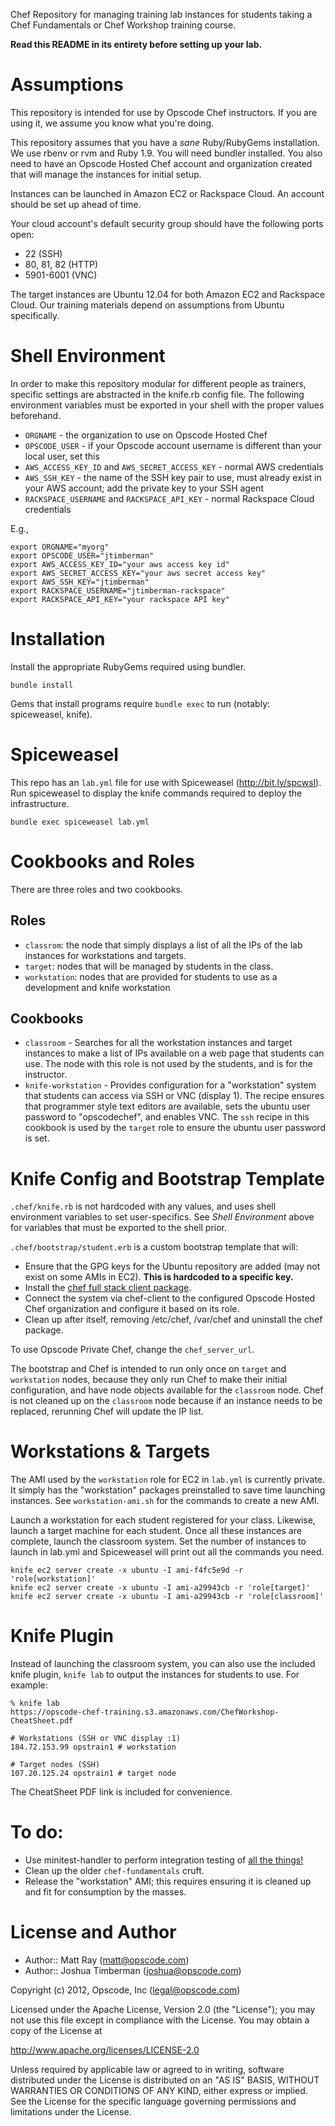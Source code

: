 Chef Repository for managing training lab instances for students
taking a Chef Fundamentals or Chef Workshop training course.

**Read this README in its entirety before setting up your lab.**

Assumptions
===========

This repository is intended for use by Opscode Chef instructors. If
you are using it, we assume you know what you're doing.

This repository assumes that you have a *sane* Ruby/RubyGems
installation. We use rbenv or rvm and Ruby 1.9. You will need bundler
installed. You also need to have an Opscode Hosted Chef account and
organization created that will manage the instances for initial setup.

Instances can be launched in Amazon EC2 or Rackspace Cloud. An account
should be set up ahead of time.

Your cloud account's default security group should have the following
ports open:

* 22 (SSH)
* 80, 81, 82 (HTTP)
* 5901-6001 (VNC)

The target instances are Ubuntu 12.04 for both Amazon EC2 and
Rackspace Cloud. Our training materials depend on assumptions from
Ubuntu specifically.

Shell Environment
=================

In order to make this repository modular for different people as
trainers, specific settings are abstracted in the knife.rb config
file. The following environment variables must be exported in your
shell with the proper values beforehand.

* `ORGNAME` - the organization to use on Opscode Hosted Chef
* `OPSCODE_USER` - if your Opscode account username is different than
  your local user, set this
* `AWS_ACCESS_KEY_ID` and `AWS_SECRET_ACCESS_KEY` - normal AWS
  credentials
* `AWS_SSH_KEY` - the name of the SSH key pair to use, must already
  exist in your AWS account; add the private key to your SSH agent
* `RACKSPACE_USERNAME` and `RACKSPACE_API_KEY` - normal Rackspace
  Cloud credentials

E.g.,

    export ORGNAME="myorg"
    export OPSCODE_USER="jtimberman"
    export AWS_ACCESS_KEY_ID="your aws access key id"
    export AWS_SECRET_ACCESS_KEY="your aws secret access key"
    export AWS_SSH_KEY="jtimberman"
    export RACKSPACE_USERNAME="jtimberman-rackspace"
    export RACKSPACE_API_KEY="your rackspace API key"

Installation
============

Install the appropriate RubyGems required using bundler.

    bundle install

Gems that install programs require `bundle exec` to run (notably:
spiceweasel, knife).

Spiceweasel
===========

This repo has an `lab.yml` file for use with Spiceweasel
(http://bit.ly/spcwsl). Run spiceweasel to display the knife commands
required to deploy the infrastructure.

    bundle exec spiceweasel lab.yml

Cookbooks and Roles
===================

There are three roles and two cookbooks.

## Roles

* `classrom`: the node that simply displays a list of all the IPs of the
  lab instances for workstations and targets.
* `target`: nodes that will be managed by students in the class.
* `workstation`: nodes that are provided for students to use as a
  development and knife workstation

## Cookbooks

* `classroom` - Searches for all the workstation instances and target
  instances to make a list of IPs available on a web page that
  students can use. The node with this role is not used by the
  students, and is for the instructor.
* `knife-workstation` - Provides configuration for a "workstation"
  system that students can access via SSH or VNC (display 1). The
  recipe ensures that programmer style text editors are available,
  sets the ubuntu user password to "opscodechef", and enables VNC. The
  `ssh` recipe in this cookbook is used by the `target` role to ensure
  the ubuntu user password is set.

Knife Config and Bootstrap Template
===================================

`.chef/knife.rb` is not hardcoded with any values, and uses shell
environment variables to set user-specifics. See *Shell Environment*
above for variables that must be exported to the shell prior.

`.chef/bootstrap/student.erb` is a custom bootstrap template that
will:

* Ensure that the GPG keys for the Ubuntu repository are added (may
  not exist on some AMIs in EC2). **This is hardcoded to a specific key.**
* Install the [chef full stack client package](http://opscode.com/chef/install).
* Connect the system via chef-client to the configured Opscode Hosted
  Chef organization and configure it based on its role.
* Clean up after itself, removing /etc/chef, /var/chef and uninstall
  the chef package.

To use Opscode Private Chef, change the `chef_server_url`.

The bootstrap and Chef is intended to run only once on `target` and
`workstation` nodes, because they only run Chef to make their initial
configuration, and have node objects available for the `classroom`
node. Chef is not cleaned up on the `classroom` node because if an
instance needs to be replaced, rerunning Chef will update the IP list.

Workstations & Targets
======================

The AMI used by the `workstation` role for EC2 in `lab.yml` is
currently private. It simply has the "workstation" packages
preinstalled to save time launching instances. See
`workstation-ami.sh` for the commands to create a new AMI.

Launch a workstation for each student registered for your class.
Likewise, launch a target machine for each student. Once all these
instances are complete, launch the classroom system. Set the number of
instances to launch in lab.yml and Spiceweasel will print out all the
commands you need.

    knife ec2 server create -x ubuntu -I ami-f4fc5e9d -r 'role[workstation]'
    knife ec2 server create -x ubuntu -I ami-a29943cb -r 'role[target]'
    knife ec2 server create -x ubuntu -I ami-a29943cb -r 'role[classroom]'

Knife Plugin
============

Instead of launching the classroom system, you can also use the
included knife plugin, `knife lab` to output the instances for
students to use. For example:

    % knife lab
    https://opscode-chef-training.s3.amazonaws.com/ChefWorkshop-CheatSheet.pdf
    
    # Workstations (SSH or VNC display :1)
    184.72.153.99 opstrain1 # workstation
    
    # Target nodes (SSH)
    107.20.125.24 opstrain1 # target node

The CheatSheet PDF link is included for convenience.

To do:
======

* Use minitest-handler to perform integration testing of [all the things!](http://i.qkme.me/4tig.jpg)
* Clean up the older `chef-fundamentals` cruft.
* Release the "workstation" AMI; this requires ensuring it is cleaned
  up and fit for consumption by the masses.

License and Author
==================

- Author:: Matt Ray (<matt@opscode.com>)
- Author:: Joshua Timberman (<joshua@opscode.com>)

Copyright (c) 2012, Opscode, Inc (<legal@opscode.com>)

Licensed under the Apache License, Version 2.0 (the "License"); you
may not use this file except in compliance with the License. You may
obtain a copy of the License at

http://www.apache.org/licenses/LICENSE-2.0

Unless required by applicable law or agreed to in writing, software
distributed under the License is distributed on an "AS IS" BASIS,
WITHOUT WARRANTIES OR CONDITIONS OF ANY KIND, either express or
implied. See the License for the specific language governing
permissions and limitations under the License.
